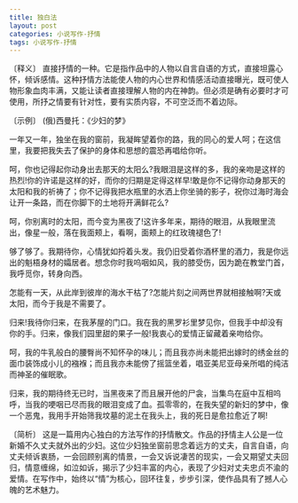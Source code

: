```yaml
---
title: 独白法
layout: post
categories: 小说写作-抒情
tags: 小说写作-抒情
---
```


〔释义〕 直接抒情的一种。它是指作品中的人物以自言自语的方式，直接坦露心怀，倾诉感情。这种抒情方法能使人物的内心世界和情感活动直接曝光，既可使人物形象血肉丰满，又能让读者直接理解人物的内在神韵。但必须是确有必要时才可使用，所抒之情要有针对性，要有实质内容，不可空泛而不着边际。

〔示例〕 (俄)西曼托：《少妇的梦》

一年又一年，独坐在我的窗前，我凝眸望着你的路，我的同心的爱人呵；在这信里，我要把我失去了保护的身体和思想的震恐再唱给你听。

呵，你也记得起你动身出去那天的太阳么?我眼泪是这样的多，我的亲吻是这样的热烈!你的许诺是这样的好，而你的归期是定得这样早!敢是你不记得你动身那天的太阳和我的祈祷了；你不记得我把水瓶里的水洒上你坐骑的影子，祝你过海时海会让开一条路，而在你脚下的土地将开满鲜花么?

呵，你别离时的太阳，而今变为黑夜了!这许多年来，期待的眼泪，从我眼里流出，像星一般，落在我面颊上，看啊，面颊上的红玫瑰褪色了!

够了够了。我期待你，心情犹如捋着头发。我仍旧受着你酒杯里的酒力，我是你远出的魁梧身材的孀居者。想念你时我呜咽如风，我的膝受伤，因为跪在教堂门首，我呼觅你，转身向西。

怎能有一天，从此岸到彼岸的海水干枯了?怎能片刻之间两世界就相接触啊?天或太阳，而今于我是不需要了。

归来!我待你归来，在我茅屋的门口。我在我的黑罗衫里梦见你，但我手中却没有你的手。归来，像我们园里甜的果子一般!我衷心的爱情正留藏着亲吻给你。

呵，我的牛乳般白的腰臀尚不知怀孕的味儿；而且我亦尚未能把出嫁时的绣金丝的面巾装饰成小儿的襁褓；而且我亦未能傍了摇篮坐着，唱亚美尼亚母亲所唱的纯洁而神圣的催眠歌。

归来，我的期待终无已时，当黑夜来了而且展开他的尸衾，当集鸟在庭中互相呜呼，当我的哽咽已尽而我的眼泪变成了血。孤零零的，在我失望的新妇的梦中，像一个恶鬼，我用手开始筛我坟墓的泥土在我头上，我的死日是愈拉愈近了啊!

〔简析〕 这是一篇用内心独白的方法写作的抒情散文。作品的抒情主人公是一位新婚不久丈夫就外出的少妇。这位少妇独坐窗前思念着远方的丈夫，自言自语，向丈夫倾诉衷肠，一会回顾别离的情景，一会又诉说凄苦的现实，一会又期望丈夫回归，情意缠绵，如泣如诉，揭示了少妇丰富的内心，表现了少妇对丈夫忠贞不渝的爱情。在写作中，始终以“情”为核心，回环往复，步步引深，使作品具有了撼人心魄的艺术魅力。 